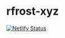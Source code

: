# rfrost-xyz

[![Netlify Status](https://api.netlify.com/api/v1/badges/639fb7a9-1d1a-40b2-9286-1d2163e8965e/deploy-status)](https://app.netlify.com/sites/rfrost/deploys)